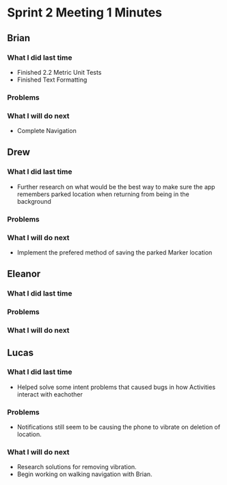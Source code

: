 # Sprint 2 Meeting 1 Minutes
## Brian
### What I did last time
* Finished 2.2 Metric Unit Tests
* Finished Text Formatting
### Problems
### What I will do next
* Complete Navigation
## Drew
### What I did last time
* Further research on what would be the best way to make sure the app remembers parked location when returning from being in the background
### Problems
### What I will do next
* Implement the prefered method of saving the parked Marker location
## Eleanor
### What I did last time
### Problems
### What I will do next
## Lucas
### What I did last time
* Helped solve some intent problems that caused bugs in how Activities interact with eachother
### Problems
* Notifications still seem to be causing the phone to vibrate on deletion of location.
### What I will do next
* Research solutions for removing vibration.
* Begin working on walking navigation with Brian.
